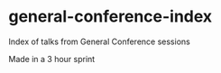 # general-conference-index
Index of talks from General Conference sessions

Made in a 3 hour sprint
